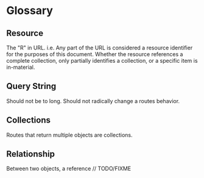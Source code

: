 # Glossary

## Resource
The "R" in URL. i.e. Any part of the URL is considered a resource identifier for the purposes of this document. Whether the resource references a complete collection, only partially identifies a collection, or a specific item is in-material. 

## Query String
Should not be to long. Should not radically change a routes behavior.

## Collections
Routes that return multiple objects are collections.

## Relationship
Between two objects, a reference // TODO/FIXME


